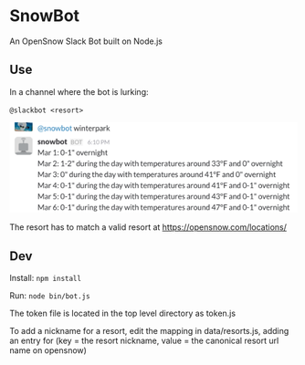 # SnowBot
An OpenSnow Slack Bot built on Node.js

## Use
In a channel where the bot is lurking:

`@slackbot <resort>`

![Example Usage](/images/botEx.png)

The resort has to match a valid resort at https://opensnow.com/locations/<resort>

## Dev
Install: `npm install`

Run: `node bin/bot.js`

The token file is located in the top level directory as token.js

To add a nickname for a resort, edit the mapping in data/resorts.js, adding an entry for (key = the resort nickname, value = the canonical resort url name on opensnow)
